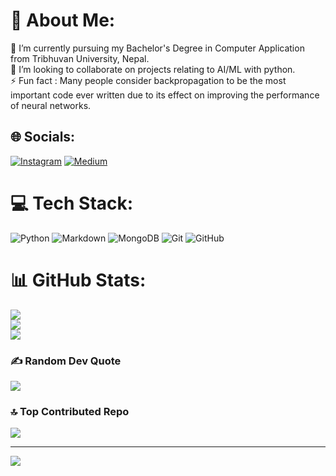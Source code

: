 # 💫 About Me:
🔭 I’m currently pursuing my Bachelor's Degree in Computer Application from Tribhuvan University, Nepal.<br>👯 I’m looking to collaborate on projects relating to AI/ML with python.<br>⚡ Fun fact : Many people consider backpropagation to be the most important code ever written due to its effect on improving the performance of neural networks.


## 🌐 Socials:
[![Instagram](https://img.shields.io/badge/Instagram-%23E4405F.svg?logo=Instagram&logoColor=white)](https://instagram.com/definitelynotapil) [![Medium](https://img.shields.io/badge/Medium-12100E?logo=medium&logoColor=white)](https://medium.com/@@apilisadhikari) 

# 💻 Tech Stack:
![Python](https://img.shields.io/badge/python-3670A0?style=for-the-badge&logo=python&logoColor=ffdd54) ![Markdown](https://img.shields.io/badge/markdown-%23000000.svg?style=for-the-badge&logo=markdown&logoColor=white) ![MongoDB](https://img.shields.io/badge/MongoDB-%234ea94b.svg?style=for-the-badge&logo=mongodb&logoColor=white) ![Git](https://img.shields.io/badge/git-%23F05033.svg?style=for-the-badge&logo=git&logoColor=white) ![GitHub](https://img.shields.io/badge/github-%23121011.svg?style=for-the-badge&logo=github&logoColor=white)
# 📊 GitHub Stats:
![](https://github-readme-stats.vercel.app/api?username=Apil120&theme=dark&hide_border=false&include_all_commits=true&count_private=true)<br/>
![](https://github-readme-streak-stats.herokuapp.com/?user=Apil120&theme=dark&hide_border=false)<br/>
![](https://github-readme-stats.vercel.app/api/top-langs/?username=Apil120&theme=dark&hide_border=false&include_all_commits=true&count_private=true&layout=compact)

### ✍️ Random Dev Quote
![](https://quotes-github-readme.vercel.app/api?type=horizontal&theme=radical)

### 🔝 Top Contributed Repo
![](https://github-contributor-stats.vercel.app/api?username=Apil120&limit=5&theme=dark&combine_all_yearly_contributions=true)

---
[![](https://visitcount.itsvg.in/api?id=Apil120&icon=0&color=0)](https://visitcount.itsvg.in)

<!-- Proudly created with GPRM ( https://gprm.itsvg.in ) -->
